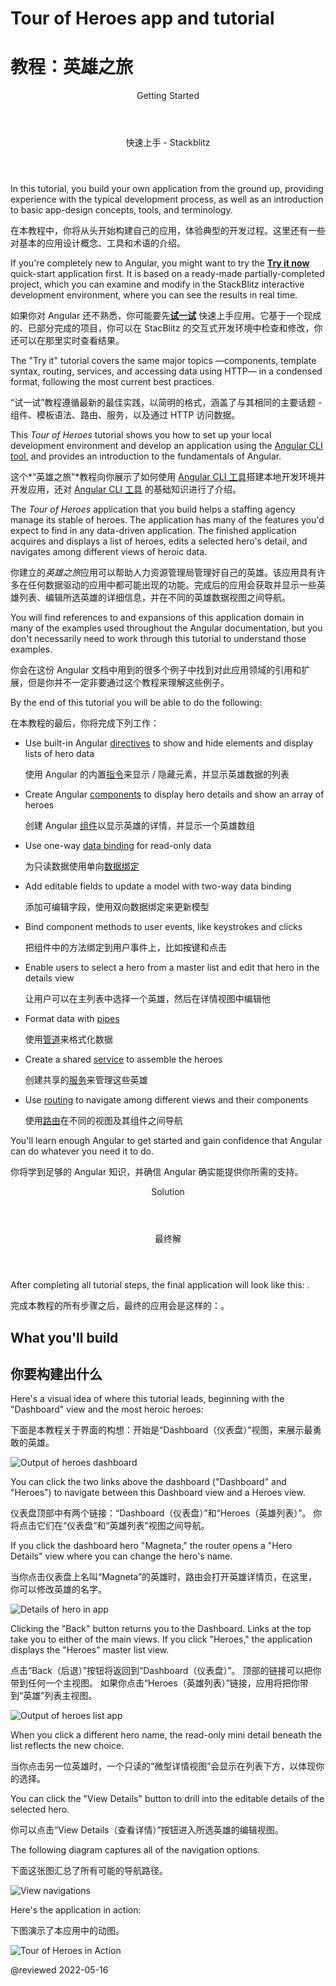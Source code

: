 # Tour of Heroes app and tutorial

# 教程：英雄之旅

<div class="callout is-helpful">

<header>Getting Started</header>

<header>快速上手 - Stackblitz</header>

In this tutorial, you build your own application from the ground up, providing experience with the typical development process, as well as an introduction to basic app-design concepts, tools, and terminology.

在本教程中，你将从头开始构建自己的应用，体验典型的开发过程。这里还有一些对基本的应用设计概念、工具和术语的介绍。

If you're completely new to Angular, you might want to try the [**Try it now**](start) quick-start application first.
It is based on a ready-made  partially-completed project, which you can examine and modify in the StackBlitz interactive development environment, where you can see the results in real time.

如果你对 Angular 还不熟悉，你可能要先[**试一试**](start) 快速上手应用。它基于一个现成的、已部分完成的项目，你可以在 StacBlitz 的交互式开发环境中检查和修改，你还可以在那里实时查看结果。

The "Try it" tutorial covers the same major topics —components, template syntax, routing, services, and accessing data using HTTP— in a condensed format, following the most current best practices.

“试一试”教程遵循最新的最佳实践，以简明的格式，涵盖了与其相同的主要话题 - 组件、模板语法、路由、服务，以及通过 HTTP 访问数据。

</div>

This *Tour of Heroes* tutorial shows you how to set up your local development environment and develop an application using the [Angular CLI tool](cli "CLI command reference"), and provides an introduction to the fundamentals of Angular.

这个*“英雄之旅”*教程向你展示了如何使用 [Angular CLI 工具](cli "CLI 命令参考：")搭建本地开发环境并开发应用，还对 [Angular CLI 工具](cli "CLI 命令参考：") 的基础知识进行了介绍。

The *Tour of Heroes* application that you build helps a staffing agency manage its stable of heroes.
The application has many of the features you'd expect to find in any data-driven application.
The finished application acquires and displays a list of heroes, edits a selected hero's detail, and navigates among different views of heroic data.

你建立的*英雄之旅*应用可以帮助人力资源管理局管理好自己的英雄。该应用具有许多在任何数据驱动的应用中都可能出现的功能。完成后的应用会获取并显示一些英雄列表、编辑所选英雄的详细信息，并在不同的英雄数据视图之间导航。

You will find references to and expansions of this application domain in many of the examples used throughout the Angular documentation, but you don't necessarily need to work through this tutorial to understand those examples.

你会在这份 Angular 文档中用到的很多个例子中找到对此应用领域的引用和扩展，但是你并不一定非要通过这个教程来理解这些例子。

By the end of this tutorial you will be able to do the following:

在本教程的最后，你将完成下列工作：

* Use built-in Angular [directives](guide/glossary#directive "Directives definition") to show and hide elements and display lists of hero data

  使用 Angular 的内置[指令](guide/glossary#directive "Directives definition")来显示 / 隐藏元素，并显示英雄数据的列表

* Create Angular [components](guide/glossary#component "Components definition") to display hero details and show an array of heroes

  创建 Angular [组件](guide/glossary#component "Components definition")以显示英雄的详情，并显示一个英雄数组

* Use one-way [data binding](guide/glossary#data-binding "Data binding definition") for read-only data

  为只读数据使用单向[数据绑定](guide/glossary#data-binding "Data binding definition")

* Add editable fields to update a model with two-way data binding

  添加可编辑字段，使用双向数据绑定来更新模型

* Bind component methods to user events, like keystrokes and clicks

  把组件中的方法绑定到用户事件上，比如按键和点击

* Enable users to select a hero from a master list and edit that hero in the details view

  让用户可以在主列表中选择一个英雄，然后在详情视图中编辑他

* Format data with [pipes](guide/glossary#pipe "Pipe definition")

  使用[管道](guide/glossary#pipe "Pipe definition")来格式化数据

* Create a shared [service](guide/glossary#service "Service definition") to assemble the heroes

  创建共享的[服务](guide/glossary#service "Service definition")来管理这些英雄

* Use [routing](guide/glossary#router "Router definition") to navigate among different views and their components

  使用[路由](guide/glossary#router "Router definition")在不同的视图及其组件之间导航

You'll learn enough Angular to get started and gain confidence that Angular can do whatever you need it to do.

你将学到足够的 Angular 知识，并确信 Angular 确实能提供你所需的支持。

<div class="callout is-helpful">

<header>Solution</header>

<header>最终解</header>

After completing all tutorial steps, the final application will look like this:
<live-example name="toh-pt6"></live-example>.

完成本教程的所有步骤之后，最终的应用会是这样的：<live-example name="toh-pt6"></live-example>。

</div>

## What you'll build

## 你要构建出什么

Here's a visual idea of where this tutorial leads, beginning with the "Dashboard"
view and the most heroic heroes:

下面是本教程关于界面的构想：开始是“Dashboard（仪表盘）”视图，来展示最勇敢的英雄。

<div class="lightbox">

<img alt="Output of heroes dashboard" src="generated/images/guide/toh/heroes-dashboard-1.png">

</div>

You can click the two links above the dashboard ("Dashboard" and "Heroes") to navigate between this Dashboard view and a Heroes view.

仪表盘顶部中有两个链接：“Dashboard（仪表盘）”和“Heroes（英雄列表）”。 你将点击它们在“仪表盘”和“英雄列表”视图之间导航。

If you click the dashboard hero "Magneta," the router opens a "Hero Details" view where you can change the hero's name.

当你点击仪表盘上名叫“Magneta”的英雄时，路由会打开英雄详情页，在这里，你可以修改英雄的名字。

<div class="lightbox">

<img alt="Details of hero in app" src="generated/images/guide/toh/hero-details-1.png">

</div>

Clicking the "Back" button returns you to the Dashboard.
Links at the top take you to either of the main views.
If you click "Heroes," the application displays the "Heroes" master list view.

点击“Back（后退）”按钮将返回到“Dashboard（仪表盘）”。 顶部的链接可以把你带到任何一个主视图。 如果你点击“Heroes（英雄列表）”链接，应用将把你带到“英雄”列表主视图。

<div class="lightbox">

<img alt="Output of heroes list app" src="generated/images/guide/toh/heroes-list-2.png">

</div>

When you click a different hero name, the read-only mini detail beneath the list reflects the new choice.

当你点击另一位英雄时，一个只读的“微型详情视图”会显示在列表下方，以体现你的选择。

You can click the "View Details" button to drill into the editable details of the selected hero.

你可以点击“View Details（查看详情）”按钮进入所选英雄的编辑视图。

The following diagram captures all of the navigation options.

下面这张图汇总了所有可能的导航路径。

<div class="lightbox">

<img alt="View navigations" src="generated/images/guide/toh/nav-diagram.png">

</div>

Here's the application in action:

下图演示了本应用中的动图。

<div class="lightbox">

<img alt="Tour of Heroes in Action" src="generated/images/guide/toh/toh-anim.gif">

</div>

@reviewed 2022-05-16